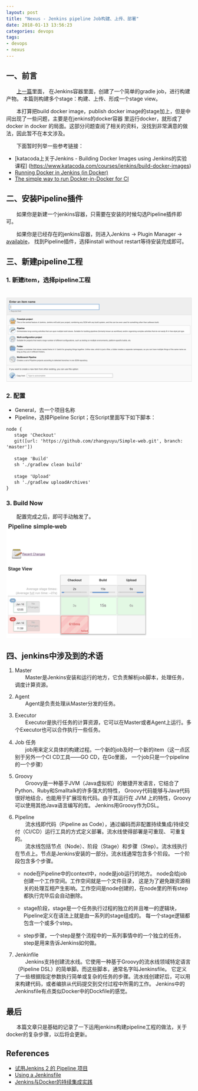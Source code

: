```yaml
---
layout: post
title: "Nexus - Jenkins pipeline Job构建、上传、部署"
date: 2018-01-13 13:56:23
categories: devops
tags:
- devops
- nexus
---
```

## 一、前言

　　[上一篇](http://zhangyuyu.github.io/nexus-jenkins-container-gradle-download-dependency/)里面，
在Jenkins容器里面，创建了一个简单的gradle job，进行构建产物。
本篇则构建多个stage：构建、上传、形成一个stage view。

<!-- more -->

　　本打算把build docker image，publish docker image的stage加上，但是中间出现了一些问题，主要是在jenkins的docker容器
里运行docker，就形成了docker in docker 的局面。这部分问题查阅了相关的资料，没找到非常满意的做法，因此暂不在本文涉及。

　　下面暂时列举一些参考链接：

* [katacoda上关于Jenkins - Building Docker Images using Jenkins的实验课程]
(https://www.katacoda.com/courses/jenkins/build-docker-images)
* [Running Docker in Jenkins (in Docker)](http://container-solutions.com/running-docker-in-jenkins-in-docker/)
* [The simple way to run Docker-in-Docker for CI](https://getintodevops.com/blog/the-simple-way-to-run-docker-in-docker-for-ci)

## 二、安装Pipeline插件

　　如果你是新建一个jenkins容器，只需要在安装的时候勾选Pipeline插件即可。

　　如果你是已经存在的jenkins容器，则进入Jenkins -> Plugin Manager -> [available](http://localhost:51001/pluginManager/available)，
找到Pipeline插件，选择install without restart等待安装完成即可。

## 三、新建pipeline工程

### 1. 新建item，选择pipeline工程
　　![](/assets/img/nexus-jenkins-new-item-pipeline.png)

### 2. 配置

* General，去一个项目名称
* Pipeline，选择Pipeline Script；在Script里面写下如下脚本：

```
node {
   stage 'Checkout'
   git([url: 'https://github.com/zhangyuyu/Simple-web.git', branch: 'master'])
   
   stage 'Build'
   sh './gradlew clean build'
   
   stage 'Upload'
   sh './gradlew uploadArchives'
}

```

### 3. Build Now
　　配置完成之后，即可手动触发了。
　　![](/assets/img/nexus-jenkins-pipeline-build.png)

## 四、jenkins中涉及到的术语

1. Master  
　　Master是Jenkins安装和运行的地方，它负责解析job脚本，处理任务，调度计算资源。

2. Agent  
　　Agent是负责处理从Master分发的任务。

3. Executor  
　　Executor是执行任务的计算资源，它可以在Master或者Agent上运行。多个Executor也可以合作执行一些任务。

4. Job 任务  
　　job用来定义具体的构建过程。一个新的job及时一个新的item（这一点区别于另外一个CI CD工具——GO CD，在Go里面，
一个job只是一个pipeline的一个步骤）

5. Groovy  
　　Groovy是一种基于JVM（Java虚拟机）的敏捷开发语言，它结合了Python、Ruby和Smalltalk的许多强大的特性，
Groovy代码能够与Java代码很好地结合，也能用于扩展现有代码。由于其运行在 JVM 上的特性，Groovy可以使用其他Java语言编写的库。
Jenkins用Groovy作为DSL。

6. Pipeline   
　　流水线即代码（Pipeline as Code），通过编码而非配置持续集成/持续交付（CI/CD）运行工具的方式定义部署。流水线使得部署是可重现、
可重复的。  
　　流水线包括节点（Node）、阶段（Stage）和步骤（Step）。流水线执行在节点上。节点是Jenkins安装的一部分。流水线通常包含多个阶段。
一个阶段包含多个步骤。  

    * node在Pipeline中的context中，node是job运行的地方。 node会给job创建一个工作空间。工作空间就是一个文件目录，
    这是为了避免跟资源相关的处理互相产生影响。工作空间是node创建的，在node里的所有step都执行完毕后会自动删除。

    * stage阶段，stage是一个任务执行过程的独立的并且唯一的逻辑块，Pipeline定义在语法上就是由一系列的stage组成的。 
    每一个stage逻辑都包含一个或多个step。

    * step步骤，一个step是整个流程中的一系列事情中的一个独立的任务，step是用来告诉Jenkins如何做。

7. Jenkinfile  
　　Jenkins支持创建流水线。它使用一种基于Groovy的流水线领域特定语言（Pipeline DSL）的简单脚。而这些脚本，通常名字叫Jenkinsfile。
它定义了一些根据指定参数执行简单或复杂的任务的步骤。流水线创建好后，可以用来构建代码，或者编排从代码提交到交付过程中所需的工作。
Jenkins中的Jenkinsfile有点类似Docker中的Dockfile的感觉。

## 最后
　　本篇文章只是基础的记录了一下运用jenkins构建pipeline工程的做法，关于docker的复杂步骤，以后将会更新。

## References
* [试用Jenkins 2 的 Pipeline 项目](https://www.cnblogs.com/wzy5223/p/5554935.html)
* [Using a Jenkinsfile](https://jenkins.io/doc/book/pipeline/jenkinsfile/)
* [Jenkins与Docker的持续集成实践](http://dockone.io/article/2594)
